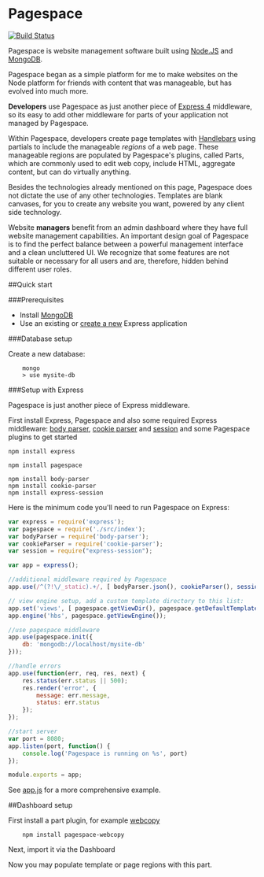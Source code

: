 Pagespace
=========

[![Build Status](https://travis-ci.org/pagespace/pagespace.svg?branch=master)](https://travis-ci.org/pagespace/pagespace)

Pagespace is website management software built using [Node.JS](https://nodejs.org/en/) and [MongoDB](https://www.mongodb.org/).

Pagespace began as a simple platform for me to make websites on the Node platform for friends with content that was 
manageable, but has evolved into much more.

__Developers__ use Pagespace as just another piece of [Express 4](http://expressjs.com/) middleware, so its easy to add 
other middleware for parts of your application not managed by Pagespace.

Within Pagespace, developers create page templates with [Handlebars](http://handlebarsjs.com/) using partials to include the 
manageable _regions_ of a web page. These manageable regions are populated by Pagespace's plugins, called Parts, which are 
commonly used to edit web copy, include HTML, aggregate content, but can do virtually anything.

Besides the technologies already mentioned on this page, Pagespace does not dictate the use of any other technologies.
Templates are blank canvases, for you to create any website you want, powered by any client side technology.

Website __managers__ benefit from an admin dashboard where they have full website management capabilities. An 
important design goal of Pagespace is to find the perfect balance between a powerful management interface and a clean
uncluttered UI. We recognize that some features are not suitable or necessary for all users and are, therefore,
hidden behind different user roles.

##Quick start

###Prerequisites

* Install [MongoDB](http://docs.mongodb.org/getting-started/shell/installation/)
* Use an existing or [create a new](http://expressjs.com/starter/generator.html) Express application

###Database setup

Create a new database:

```
    mongo
    > use mysite-db
```

###Setup with Express

Pagespace is just another piece of Express middleware.

First install Express, Pagespace and also some required Express middleware: [body parser](https://github.com/expressjs/body-parser), 
[cookie parser](https://github.com/expressjs/cookie-parser) and [session](https://github.com/expressjs/session)
and some Pagespace plugins to get started

```
npm install express

npm install pagespace

npm install body-parser
npm install cookie-parser
npm install express-session
```

Here is the minimum code you'll need to run Pagespace on Express:

```javascript
var express = require('express');
var pagespace = require('./src/index');
var bodyParser = require('body-parser');
var cookieParser = require('cookie-parser');
var session = require("express-session");

var app = express();

//additional middleware required by Pagespace
app.use(/^(?!\/_static).+/, [ bodyParser.json(), cookieParser(), session({secret: 'keyboard cat'})]);

// view engine setup, add a custom template directory to this list:
app.set('views', [ pagespace.getViewDir(), pagespace.getDefaultTemplateDir() ]);
app.engine('hbs', pagespace.getViewEngine());

//use pagespace middleware
app.use(pagespace.init({
    db: 'mongodb://localhost/mysite-db'
}));

//handle errors
app.use(function(err, req, res, next) {
    res.status(err.status || 500);
    res.render('error', {
        message: err.message,
        status: err.status
    });
});

//start server
var port = 8080;
app.listen(port, function() {
    console.log('Pagespace is running on %s', port)
});

module.exports = app;
```

See [app.js](./app.js) for a more comprehensive example.

##Dashboard setup

First install a part plugin, for example [webcopy](https://github.com/pagespace/pagespace-webcopy)

```
    npm install pagespace-webcopy
```

Next, import it via the Dashboard

Now you may populate template or page regions with this part.

